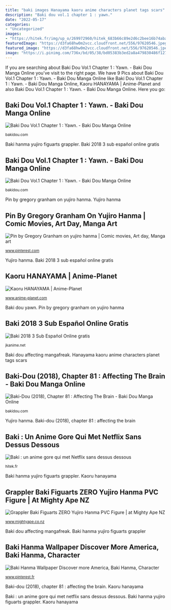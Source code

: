 ```yaml
---
title: "baki images Hanayama kaoru anime characters planet tags scars"
description: "Baki dou vol.1 chapter 1 : yawn."
date: "2022-05-17"
categories:
- "Uncategorized"
images:
- "https://hitek.fr/img/up_o/269972960/hitek_683b66c89e2d6c2bee16b74aba17a4ea_1591801672.png"
featuredImage: "https://d3fa68hw0m2vcc.cloudfront.net/556/97620546.jpeg"
featured_image: "https://d3fa68hw0m2vcc.cloudfront.net/556/97620546.jpeg"
image: "https://i.pinimg.com/736x/bd/05/38/bd05383b3ed2a8a479830486f127c604.jpg"
---
```


If you are searching about Baki Dou Vol.1 Chapter 1 : Yawn. - Baki Dou Manga Online you've visit to the right page. We have 9 Pics about Baki Dou Vol.1 Chapter 1 : Yawn. - Baki Dou Manga Online like Baki Dou Vol.1 Chapter 1 : Yawn. - Baki Dou Manga Online, Kaoru HANAYAMA | Anime-Planet and also Baki Dou Vol.1 Chapter 1 : Yawn. - Baki Dou Manga Online. Here you go:

## Baki Dou Vol.1 Chapter 1 : Yawn. - Baki Dou Manga Online

![Baki Dou Vol.1 Chapter 1 : Yawn. - Baki Dou Manga Online](https://bakidou.com/wp-content/uploads/2019/05/005-650x1024.jpg "Hanayama kaoru anime characters planet tags scars")

<small>bakidou.com</small>

Baki hanma yujiro figuarts grappler. Baki 2018 3 sub español online gratis

## Baki Dou Vol.1 Chapter 1 : Yawn. - Baki Dou Manga Online

![Baki Dou Vol.1 Chapter 1 : Yawn. - Baki Dou Manga Online](https://bakidou.com/wp-content/uploads/2019/05/007.jpg "Baki hanma yujiro figuarts grappler")

<small>bakidou.com</small>

Pin by gregory granham on yujiro hanma. Yujiro hanma

## Pin By Gregory Granham On Yujiro Hanma | Comic Movies, Art Day, Manga Art

![Pin by Gregory Granham on yujiro hanma | Comic movies, Art day, Manga art](https://i.pinimg.com/736x/e3/2b/58/e32b581806e38b9b0e72924006a5a3d1.jpg "Baki : un anime gore qui met netflix sans dessus dessous")

<small>www.pinterest.com</small>

Yujiro hanma. Baki 2018 3 sub español online gratis

## Kaoru HANAYAMA | Anime-Planet

![Kaoru HANAYAMA | Anime-Planet](https://www.anime-planet.com/images/characters/kaoru-hanayama-100092.jpg "Baki hitek dessous")

<small>www.anime-planet.com</small>

Baki dou yawn. Pin by gregory granham on yujiro hanma

## Baki 2018 3 Sub Español Online Gratis

![Baki 2018 3 Sub Español Online gratis](https://cdn.jkanime.net/assets/images/animes/video/image/jkvideo_8e34ebf75539e731333a27684574d285.jpg "Baki dou vol.1 chapter 1 : yawn.")

<small>jkanime.net</small>

Baki dou affecting mangafreak. Hanayama kaoru anime characters planet tags scars

## Baki-Dou (2018), Chapter 81 : Affecting The Brain - Baki Dou Manga Online

![Baki-Dou (2018), Chapter 81 : Affecting The Brain - Baki Dou Manga Online](https://bakidou.com/wp-content/uploads/2021/01/007.jpg "Baki hanma yujiro figuarts grappler")

<small>bakidou.com</small>

Yujiro hanma. Baki-dou (2018), chapter 81 : affecting the brain

## Baki : Un Anime Gore Qui Met Netflix Sans Dessus Dessous

![Baki : un anime gore qui met Netflix sans dessus dessous](https://hitek.fr/img/up_o/269972960/hitek_683b66c89e2d6c2bee16b74aba17a4ea_1591801672.png "Baki hanma")

<small>hitek.fr</small>

Baki hanma yujiro figuarts grappler. Kaoru hanayama

## Grappler Baki Figuarts ZERO Yujiro Hanma PVC Figure | At Mighty Ape NZ

![Grappler Baki Figuarts ZERO Yujiro Hanma PVC Figure | at Mighty Ape NZ](https://d3fa68hw0m2vcc.cloudfront.net/556/97620546.jpeg "Baki dou affecting mangafreak")

<small>www.mightyape.co.nz</small>

Baki dou affecting mangafreak. Baki hanma yujiro figuarts grappler

## Baki Hanma Wallpaper Discover More America, Baki Hanma, Character

![Baki Hanma Wallpaper Discover more America, Baki Hanma, Character](https://i.pinimg.com/736x/bd/05/38/bd05383b3ed2a8a479830486f127c604.jpg "Baki-dou (2018), chapter 81 : affecting the brain")

<small>www.pinterest.fr</small>

Baki-dou (2018), chapter 81 : affecting the brain. Kaoru hanayama

Baki : un anime gore qui met netflix sans dessus dessous. Baki hanma yujiro figuarts grappler. Kaoru hanayama
